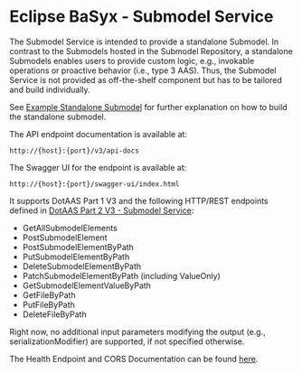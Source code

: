 # Eclipse BaSyx - Submodel Service 
The Submodel Service is intended to provide a standalone Submodel. In contrast to the Submodels hosted in the Submodel Repository, a standalone Submodels enables users to provide custom logic, e.g., invokable operations or proactive behavior (i.e., type 3 AAS). Thus, the Submodel Service is not provided as off-the-shelf component but has to be tailored and build individually.


See [Example Standalone Submodel](basyx.submodelservice.example) for further explanation on how to build the standalone submodel.

The API endpoint documentation is available at:

	http://{host}:{port}/v3/api-docs
	
The Swagger UI for the endpoint is available at:

	http://{host}:{port}/swagger-ui/index.html

It supports DotAAS Part 1 V3 and the following HTTP/REST endpoints defined in [DotAAS Part 2 V3 - Submodel Service](https://app.swaggerhub.com/apis/Plattform_i40/SubmodelServiceSpecification/V3.0.1_SSP-001):

  * GetAllSubmodelElements
  * PostSubmodelElement
  * PostSubmodelElementByPath
  * PutSubmodelElementByPath
  * DeleteSubmodelElementByPath
  * PatchSubmodelElementByPath (including ValueOnly)
  * GetSubmodelElementValueByPath
  * GetFileByPath
  * PutFileByPath
  * DeleteFileByPath

Right now, no additional input parameters modifying the output (e.g., serializationModifier) are supported, if not specified otherwise.

The Health Endpoint and CORS Documentation can be found [here](../docs/Readme.md). 
